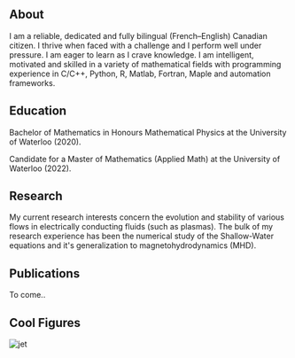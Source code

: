 ## About
I am a reliable, dedicated and fully bilingual (French–English) Canadian citizen. I thrive when faced with a challenge and I perform well under pressure. I am eager to learn as I crave knowledge. I am intelligent, motivated and skilled in a variety of mathematical fields with programming experience in C/C++, Python, R, Matlab, Fortran, Maple and automation frameworks.

## Education
Bachelor of Mathematics in Honours Mathematical Physics at the University of Waterloo (2020).

Candidate for a Master of Mathematics (Applied Math) at the University of Waterloo (2022).

## Research
My current research interests concern the evolution and stability of various flows in electrically conducting fluids (such as plasmas). The bulk of my research experience has been the numerical study of the Shallow-Water equations and it's generalization to magnetohydrodynamics (MHD).

## Publications
To come..

## Cool Figures
![jet](https://user-images.githubusercontent.com/83715168/117182125-f664ae80-ada3-11eb-8831-1d7673ba877b.jpg)

